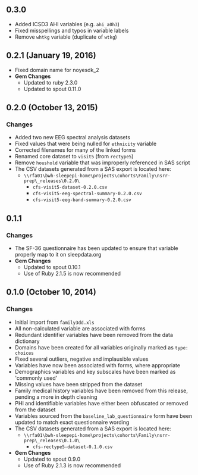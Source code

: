 ## 0.3.0

- Added ICSD3 AHI variables (e.g. `ahi_a0h3`)
- Fixed misspellings and typos in variable labels
- Remove `whtkg` variable (duplicate of `wtkg`)

## 0.2.1 (January 19, 2016)

- Fixed domain name for noyesdk_2
- **Gem Changes**
  - Updated to ruby 2.3.0
  - Updated to spout 0.11.0

## 0.2.0 (October 13, 2015)

### Changes
- Added two new EEG spectral analysis datasets
- Fixed values that were being nulled for `ethnicity` variable
- Corrected filenames for many of the linked forms
- Renamed core dataset to `visit5` (from `rectype5`)
- Remove `houshold` variable that was improperly referenced in SAS script
- The CSV datasets generated from a SAS export is located here:
  - `\\rfa01\bwh-sleepepi-home\projects\cohorts\Family\nsrr-prep\_releases\0.2.0\`
    - `cfs-visit5-dataset-0.2.0.csv`
    - `cfs-visit5-eeg-spectral-summary-0.2.0.csv`
    - `cfs-visit5-eeg-band-summary-0.2.0.csv`

## 0.1.1

### Changes
- The SF-36 questionnaire has been updated to ensure that variable properly map to it on sleepdata.org
- **Gem Changes**
  - Updated to spout 0.10.1
  - Use of Ruby 2.1.5 is now recommended

## 0.1.0 (October 10, 2014)

### Changes
- Initial import from `family3dd.xls`
- All non-calculated variable are associated with forms
- Redundant identifier variables have been removed from the data dictionary
- Domains have been created for all variables originally marked as `type: choices`
- Fixed several outliers, negative and implausible values
- Variables have now been associated with forms, where appropriate
- Demographics variables and key subscales have been marked as 'commonly used'
- Missing values have been stripped from the dataset
- Family medical history variables have been removed from this release, pending a more in depth cleaning
- PHI and identifiable variables have either been obfuscated or removed from the dataset
- Variables sourced from the `baseline_lab_questionnaire` form have been updated to match exact questionnaire wording
- The CSV datasets generated from a SAS export is located here:
  - `\\rfa01\bwh-sleepepi-home\projects\cohorts\Family\nsrr-prep\_releases\0.1.0\`
    - `cfs-rectype5-dataset-0.1.0.csv`
- **Gem Changes**
  - Updated to spout 0.9.0
  - Use of Ruby 2.1.3 is now recommended
